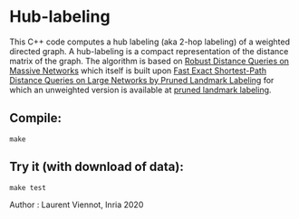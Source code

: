 # Hub-labeling

This C++ code computes a hub labeling (aka 2-hop labeling) of a weighted directed graph. A hub-labeling is a compact representation of the distance matrix of the graph. The algorithm is based on [Robust Distance Queries on Massive Networks](https://link.springer.com/chapter/10.1007/978-3-662-44777-2_27) which itself is built upon [Fast Exact Shortest-Path Distance Queries on Large Networks by Pruned Landmark Labeling](https://arxiv.org/abs/1304.4661) for which an unweighted version is available at [pruned landmark labeling](https://github.com/iwiwi/pruned-landmark-labeling).

## Compile:
```
make
```

## Try it (with download of data):
```
make test
```

Author : Laurent Viennot, Inria 2020